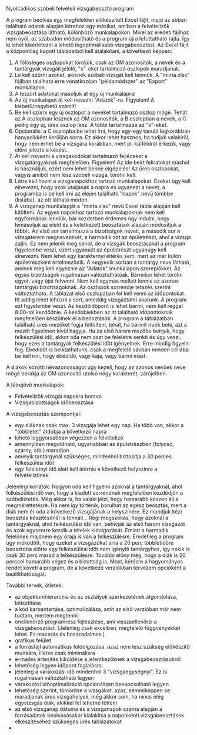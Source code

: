 Nyolcadikos szóbeli felvételi vizsgabeosztó program

A program beolvas egy megfelelően előkészített Excel fájlt, majd az abban található adatok alapján létrehoz egy másikat, amiben a felvételizők vizsgabeosztása látható, különböző munkalapokon. Mivel az eredeti fájlhoz nem nyúl, az szabadon módosítható és a program újra lefuttatható rajta. Így ki lehet kísérletezni a lehető legoptimálisabb vizsgabeosztást.
Az Excel fájlt a központilag kapott táblázatból kell átalakítani, a következő képpen:

1. A fölösleges oszlopokat töröljük, csak az OM azonosítók, a nevek és a tantárgyak vizsgáit jelölő, "x"-eket tartalmazó oszlopok maradjanak.
2. Le kell szűrni azokat, akiknek szóbeli vizsgát kell tenniük. A "minta.xlsx" fájlban található erre vonatkozóan "példamódszer" az "Export" munkalapon.
3. A leszűrt adatokat másoljuk át egy új munkalapra!
4. Az új munkalapot át kell nevezni "Adatok"-ra. Figyelem! A kisbetű/nagybetű számít!
5. Be kell szúrni egy új oszlopot a neveket tartalmazó oszlop mögé. Tehát az A oszlopban lesznek az OM azonosítók, a B oszlopban a nevek, a C pedig egy új, üres oszlop lesz. A többi tartalmazza az "x"-eket.
6. Opcionális: a C oszlopba be lehet írni, hogy egy-egy tanuló legkorábban hanyadikként kerüljön sorra. Ez akkor lehet hasznos, ha tudjuk valakiről, hogy nem érhet be a vizsgára korábban, mert pl. külföldről érkezik, vagy előre jelezte a késést.
7. Át kell nevezni a vizsgakódokat tartalmazó fejléceket a vizsgatárgyaknak megfelelően. Figyelem! Az ide beírt feliratokat máshol is használjuk, ezért nem lehet benne elgépelés! Az üres oszlopokat, vagyis amiből nem lesz szóbeli vizsga, törölni kell.
8. Létre kell hozni a vizsganapokhoz tartozó munkalapokat. Ezeket úgy kell elnevezni, hogy azok utaljanak a napra és ugyanezt a nevet, a programba is be kell írni az elején található "napok" nevű tömbbe (listába), az ott látható módon.
9. A vizsganap munkalapját a "minta.xlsx" nevű Excel tábla alapján kell kitölteni. Az egyes napokhoz tartozó munkalapoknak nem kell egyformának lenniük, bár kezdetben érdemes úgy indulni, hogy lemásoljuk az elsőt és a keletkezett beosztások alapján módosítjuk a többit.
Az első sor tartalmazza a bizottságok neveit, a második sor a vizsgaterem megnevezését, a harmadik azt az épületrészt, ahol a vizsga zajlik.
Ez nem jelenik meg sehol, de a vizsgák beosztásánál a program figyelembe veszi, ezért ugyanazt az épületrészt ugyanúgy kell elnevezni. Nem lehet egy karakternyi eltérés sem, mert az már külön épületrészként értelmeződik.
A negyedik sorban a tantárgy neve látható, aminek meg kell egyeznie az "Adatok" munkalapon szereplőkkel.
Az egyes bizottságok rugalmasan változtathatóak. Bármikor lehet törölni egyet, vagy újat felvenni. Nem kell egymás mellett lennie az azonos tantárgyú bizottságoknak. Az oszlopok sorrendje tetszés szerint változtatható.
A táblázat első oszlopában fel kell venni az időpontokat. Itt addig lehet lehúzni a sort, ameddig vizsgáztatni akarunk. A program ezt figyelembe veszi. Az kezdőidőpont is lehet bármi, nem kell reggel 8:00-tól kezdődnie. A későbbiekben az itt található időpontoknak megfelelően készülnek el a beosztások.
A program a táblázatban található üres mezőket fogja feltölteni, tehát, ha bármit írunk bele, azt a mezőt figyelmen kívül hagyja. Ha za első három mezőbe beírjuk, hogy felkészülési idő, akkor oda nem oszt be feleletre senkit és úgy veszi, hogy ezek a tantárgyak felkészülési időt igényelnek. Erre mindíg figyelni fog.
Ebédidőt is beiktathatunk, csak a megfelelő sávban minden cellába be kell írni, hogy ebédidő, vagy kaja, vagy bármi mást.

A diákok közötti névazonosságot úgy kezeli, hogy az azonos nevűek neve mögé berakja az OM azonosító utolsó négy karakterét, zárójelben.

A létrejövő munkalapok:
- Felvételizők vizsgái napokra bontva
- Vizsgabizottságok időbeosztása

A vizsgabeosztás szempontjai:
- egy diáknak csak max. 3 vizsgája lehet egy nap. Ha több van, akkor a "többletet" átdobja a következő napra
- lehető leggyorsabban végezzen a felvételiző
- amennyiben megoldható, ugyanabban az épületrészben (folyosó, szárny, stb.) maradjon
- amelyik tantárgynál szükséges, mindenhol biztosítja a 30 perces felkészülési időt
- egy feleletnyi idő alatt kell átérnie a következő helyszínre a felvételizőnek

Jelenlegi korlátok:
Nagyon oda kell figyelni azoknál a tantárgyaknál, ahol felkészülési idő van, hogy a kiadott sorrendnek megfelelően kezdődjön a szóbeliztetés. Még akkor is, ha valaki jelzi, hogy hamarabb készen áll a megmérettetésre. Ha nem így történik, borulhat az egész beosztás, mert a diák nem ér oda a következő vizsgájának a helyszínére. Ez mondjuk kézi beosztás készítésénél is fennáll...
Régi megszokás, hogy azoknál a tantárgyaknál, ahol felkészülési idő van, behívják az első három vizsgázót és azok egyszerre kezdik a tételek kidolgozását. Emiatt a harmadik felelőnek majdnem egy órája is van a felkészülésre. Eredetileg a program úgy működött, hogy ezeket a vizsgázókat arra a 20 perc többletidőre beosztotta előtte egy felkészülési időt nem igénylő tantárgyhoz, így nekik is csak 30 perc marad a felkészülésre. További előny még, hogy a diák is 20 perccel hamarabb végez és a bizottság is.
Most, kérésre a hagyományos rendet követi a program, de a következő verziókban tervezem opcióként a beállíthatóságát.

További tervek, ötletek:
- az objektumhierarchia és az osztályok szerkezetének átgondolása, letisztítása
- a kód karbantartása, optimalizálása, amit az első verzióban már nem tudtam, mertem megtenni
- önellenőrző programrész fejlesztése, ami visszaellenőrzi a vizsgabeosztást. (Jelenleg csak excelben, megfelelő függvényekkel lehet. Ez macerás és hosszadalmas.)
- grafikus felület
- a forrásfájl automatikus feldolgozása, azaz nem lesz szükség előkészítő munkára, illetve csak minimálisra
- e-mailes értesítés kiküldése a jelentkezőknek a vizsgabeosztásukról
- lehetőség legyen időpont foglalásra.
- jelenleg a várakozási idő mindenhol 3 "vizsgaegységnyi". Ez is rugalmasan változtatható legyen
- várakozási időoptimalizáció opcionálisan bekapcsolható legyen
- lehetőség szerint, tömörítse a vizsgákat, azaz, semmiképpen se maradjanak üres vizsgahelyek, még akkor sem, ha nincs elég egyvizsgás diák, akikkel fel lehetne tölteni
- az első vizsganap dátuma és a vizsganapok száma alapján a forrásadatok beolvasásakor kialakítsa a naponkénti vizsgabeosztások elkészítéséhez szükséges üres táblázatokat
- 

